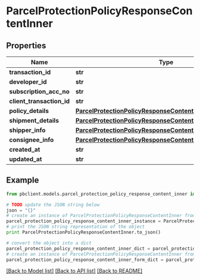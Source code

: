 # ParcelProtectionPolicyResponseContentInner


## Properties
Name | Type | Description | Notes
------------ | ------------- | ------------- | -------------
**transaction_id** | **str** |  | [optional] 
**developer_id** | **str** |  | [optional] 
**subscription_acc_no** | **str** |  | [optional] 
**client_transaction_id** | **str** |  | [optional] 
**policy_details** | [**ParcelProtectionPolicyResponseContentInnerPolicyDetails**](ParcelProtectionPolicyResponseContentInnerPolicyDetails.md) |  | [optional] 
**shipment_details** | [**ParcelProtectionPolicyResponseContentInnerShipmentDetails**](ParcelProtectionPolicyResponseContentInnerShipmentDetails.md) |  | [optional] 
**shipper_info** | [**ParcelProtectionPolicyResponseContentInnerShipperInfo**](ParcelProtectionPolicyResponseContentInnerShipperInfo.md) |  | [optional] 
**consignee_info** | [**ParcelProtectionPolicyResponseContentInnerShipperInfo**](ParcelProtectionPolicyResponseContentInnerShipperInfo.md) |  | [optional] 
**created_at** | **str** |  | [optional] 
**updated_at** | **str** |  | [optional] 

## Example

```python
from pbclient.models.parcel_protection_policy_response_content_inner import ParcelProtectionPolicyResponseContentInner

# TODO update the JSON string below
json = "{}"
# create an instance of ParcelProtectionPolicyResponseContentInner from a JSON string
parcel_protection_policy_response_content_inner_instance = ParcelProtectionPolicyResponseContentInner.from_json(json)
# print the JSON string representation of the object
print ParcelProtectionPolicyResponseContentInner.to_json()

# convert the object into a dict
parcel_protection_policy_response_content_inner_dict = parcel_protection_policy_response_content_inner_instance.to_dict()
# create an instance of ParcelProtectionPolicyResponseContentInner from a dict
parcel_protection_policy_response_content_inner_form_dict = parcel_protection_policy_response_content_inner.from_dict(parcel_protection_policy_response_content_inner_dict)
```
[[Back to Model list]](../README.md#documentation-for-models) [[Back to API list]](../README.md#documentation-for-api-endpoints) [[Back to README]](../README.md)


